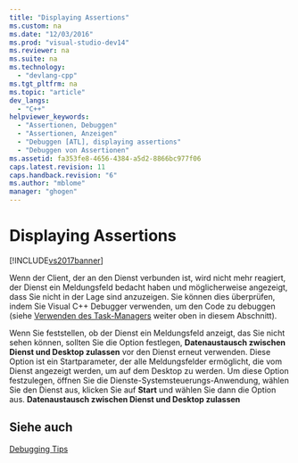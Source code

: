 ```yaml
---
title: "Displaying Assertions"
ms.custom: na
ms.date: "12/03/2016"
ms.prod: "visual-studio-dev14"
ms.reviewer: na
ms.suite: na
ms.technology: 
  - "devlang-cpp"
ms.tgt_pltfrm: na
ms.topic: "article"
dev_langs: 
  - "C++"
helpviewer_keywords: 
  - "Assertionen, Debuggen"
  - "Assertionen, Anzeigen"
  - "Debuggen [ATL], displaying assertions"
  - "Debuggen von Assertionen"
ms.assetid: fa353fe8-4656-4384-a5d2-8866bc977f06
caps.latest.revision: 11
caps.handback.revision: "6"
ms.author: "mblome"
manager: "ghogen"
---
```

# Displaying Assertions
[!INCLUDE[vs2017banner](../assembler/inline/includes/vs2017banner.md)]

Wenn der Client, der an den Dienst verbunden ist, wird nicht mehr reagiert, der Dienst ein Meldungsfeld bedacht haben und möglicherweise angezeigt, dass Sie nicht in der Lage sind anzuzeigen.  Sie können dies überprüfen, indem Sie Visual C\+\+ Debugger verwenden, um den Code zu debuggen \(siehe [Verwenden des Task\-Managers](../atl/using-task-manager.md) weiter oben in diesem Abschnitt\).  
  
 Wenn Sie feststellen, ob der Dienst ein Meldungsfeld anzeigt, das Sie nicht sehen können, sollten Sie die Option festlegen, **Datenaustausch zwischen Dienst und Desktop zulassen** vor den Dienst erneut verwenden.  Diese Option ist ein Startparameter, der alle Meldungsfelder ermöglicht, die vom Dienst angezeigt werden, um auf dem Desktop zu werden.  Um diese Option festzulegen, öffnen Sie die Dienste\-Systemsteuerungs\-Anwendung, wählen Sie den Dienst aus, klicken Sie auf **Start** und wählen Sie dann die Option aus. **Datenaustausch zwischen Dienst und Desktop zulassen**  
  
## Siehe auch  
 [Debugging Tips](../atl/debugging-tips.md)